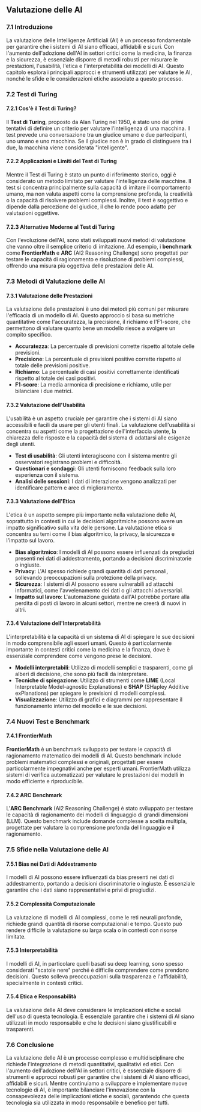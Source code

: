 ## **Valutazione delle AI**

### **7.1 Introduzione**

La valutazione delle Intelligenze Artificiali (AI) è un processo fondamentale per garantire che i sistemi di AI siano efficaci, affidabili e sicuri. Con l'aumento dell'adozione dell'AI in settori critici come la medicina, la finanza e la sicurezza, è essenziale disporre di metodi robusti per misurare le prestazioni, l'usabilità, l'etica e l'interpretabilità dei modelli di AI. Questo capitolo esplora i principali approcci e strumenti utilizzati per valutare le AI, nonché le sfide e le considerazioni etiche associate a questo processo.

### **7.2 Test di Turing**

#### **7.2.1 Cos'è il Test di Turing?**

Il **Test di Turing**, proposto da Alan Turing nel 1950, è stato uno dei primi tentativi di definire un criterio per valutare l'intelligenza di una macchina. Il test prevede una conversazione tra un giudice umano e due partecipanti, uno umano e uno macchina. Se il giudice non è in grado di distinguere tra i due, la macchina viene considerata "intelligente".

#### **7.2.2 Applicazioni e Limiti del Test di Turing**

Mentre il Test di Turing è stato un punto di riferimento storico, oggi è considerato un metodo limitato per valutare l'intelligenza delle macchine. Il test si concentra principalmente sulla capacità di imitare il comportamento umano, ma non valuta aspetti come la comprensione profonda, la creatività o la capacità di risolvere problemi complessi. Inoltre, il test è soggettivo e dipende dalla percezione del giudice, il che lo rende poco adatto per valutazioni oggettive.

#### **7.2.3 Alternative Moderne al Test di Turing**

Con l'evoluzione dell'AI, sono stati sviluppati nuovi metodi di valutazione che vanno oltre il semplice criterio di imitazione. Ad esempio, i **benchmark** come **FrontierMath** e **ARC** (AI2 Reasoning Challenge) sono progettati per testare le capacità di ragionamento e risoluzione di problemi complessi, offrendo una misura più oggettiva delle prestazioni delle AI.

### **7.3 Metodi di Valutazione delle AI**

#### **7.3.1 Valutazione delle Prestazioni**

La valutazione delle prestazioni è uno dei metodi più comuni per misurare l'efficacia di un modello di AI. Questo approccio si basa su metriche quantitative come l'accuratezza, la precisione, il richiamo e l'F1-score, che permettono di valutare quanto bene un modello riesce a svolgere un compito specifico.

- **Accuratezza**: La percentuale di previsioni corrette rispetto al totale delle previsioni.
- **Precisione**: La percentuale di previsioni positive corrette rispetto al totale delle previsioni positive.
- **Richiamo**: La percentuale di casi positivi correttamente identificati rispetto al totale dei casi positivi.
- **F1-score**: La media armonica di precisione e richiamo, utile per bilanciare i due metrici.

#### **7.3.2 Valutazione dell'Usabilità**

L'usabilità è un aspetto cruciale per garantire che i sistemi di AI siano accessibili e facili da usare per gli utenti finali. La valutazione dell'usabilità si concentra su aspetti come la progettazione dell'interfaccia utente, la chiarezza delle risposte e la capacità del sistema di adattarsi alle esigenze degli utenti.

- **Test di usabilità**: Gli utenti interagiscono con il sistema mentre gli osservatori registrano problemi e difficoltà.
- **Questionari e sondaggi**: Gli utenti forniscono feedback sulla loro esperienza con il sistema.
- **Analisi delle sessioni**: I dati di interazione vengono analizzati per identificare pattern e aree di miglioramento.

#### **7.3.3 Valutazione dell'Etica**

L'etica è un aspetto sempre più importante nella valutazione delle AI, soprattutto in contesti in cui le decisioni algoritmiche possono avere un impatto significativo sulla vita delle persone. La valutazione etica si concentra su temi come il bias algoritmico, la privacy, la sicurezza e l'impatto sul lavoro.

- **Bias algoritmico**: I modelli di AI possono essere influenzati da pregiudizi presenti nei dati di addestramento, portando a decisioni discriminatorie o ingiuste.
- **Privacy**: L'AI spesso richiede grandi quantità di dati personali, sollevando preoccupazioni sulla protezione della privacy.
- **Sicurezza**: I sistemi di AI possono essere vulnerabili ad attacchi informatici, come l'avvelenamento dei dati o gli attacchi adversarial.
- **Impatto sul lavoro**: L'automazione guidata dall'AI potrebbe portare alla perdita di posti di lavoro in alcuni settori, mentre ne creerà di nuovi in altri.

#### **7.3.4 Valutazione dell'Interpretabilità**

L'interpretabilità è la capacità di un sistema di AI di spiegare le sue decisioni in modo comprensibile agli esseri umani. Questo è particolarmente importante in contesti critici come la medicina e la finanza, dove è essenziale comprendere come vengono prese le decisioni.

- **Modelli interpretabili**: Utilizzo di modelli semplici e trasparenti, come gli alberi di decisione, che sono più facili da interpretare.
- **Tecniche di spiegazione**: Utilizzo di strumenti come **LIME** (Local Interpretable Model-agnostic Explanations) e **SHAP** (SHapley Additive exPlanations) per spiegare le previsioni di modelli complessi.
- **Visualizzazione**: Utilizzo di grafici e diagrammi per rappresentare il funzionamento interno del modello e le sue decisioni.

### **7.4 Nuovi Test e Benchmark**

#### **7.4.1 FrontierMath**

**FrontierMath** è un benchmark sviluppato per testare le capacità di ragionamento matematico dei modelli di AI. Questo benchmark include problemi matematici complessi e originali, progettati per essere particolarmente impegnativi anche per esperti umani. FrontierMath utilizza sistemi di verifica automatizzati per valutare le prestazioni dei modelli in modo efficiente e riproducibile.

#### **7.4.2 ARC Benchmark**

L'**ARC Benchmark** (AI2 Reasoning Challenge) è stato sviluppato per testare le capacità di ragionamento dei modelli di linguaggio di grandi dimensioni (LLM). Questo benchmark include domande complesse a scelta multipla, progettate per valutare la comprensione profonda del linguaggio e il ragionamento.

### **7.5 Sfide nella Valutazione delle AI**

#### **7.5.1 Bias nei Dati di Addestramento**

I modelli di AI possono essere influenzati da bias presenti nei dati di addestramento, portando a decisioni discriminatorie o ingiuste. È essenziale garantire che i dati siano rappresentativi e privi di pregiudizi.

#### **7.5.2 Complessità Computazionale**

La valutazione di modelli di AI complessi, come le reti neurali profonde, richiede grandi quantità di risorse computazionali e tempo. Questo può rendere difficile la valutazione su larga scala o in contesti con risorse limitate.

#### **7.5.3 Interpretabilità**

I modelli di AI, in particolare quelli basati su deep learning, sono spesso considerati "scatole nere" perché è difficile comprendere come prendono decisioni. Questo solleva preoccupazioni sulla trasparenza e l'affidabilità, specialmente in contesti critici.

#### **7.5.4 Etica e Responsabilità**

La valutazione delle AI deve considerare le implicazioni etiche e sociali dell'uso di questa tecnologia. È essenziale garantire che i sistemi di AI siano utilizzati in modo responsabile e che le decisioni siano giustificabili e trasparenti.

### **7.6 Conclusione**

La valutazione delle AI è un processo complesso e multidisciplinare che richiede l'integrazione di metodi quantitativi, qualitativi ed etici. Con l'aumento dell'adozione dell'AI in settori critici, è essenziale disporre di strumenti e approcci robusti per garantire che i sistemi di AI siano efficaci, affidabili e sicuri. Mentre continuiamo a sviluppare e implementare nuove tecnologie di AI, è importante bilanciare l'innovazione con la consapevolezza delle implicazioni etiche e sociali, garantendo che questa tecnologia sia utilizzata in modo responsabile e benefico per tutti.
